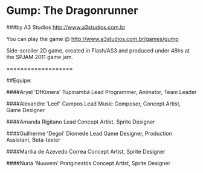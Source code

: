 Gump: The Dragonrunner
===================

###by A3 Studios <http://www.a3studios.com.br>


You can play the game @ <http://www.a3studios.com.br/games/gump>

Side-scroller 2D game, created in Flash/AS3 and produced under 48hs at the SPJAM 2011 game jam.

===================

##Equipe:

####Aryel 'DfKimera' Tupinambá
Lead Programmer, Animator, Team Leader

####Alexandre 'Leef' Campos
Lead Music Composer, Concept Artist, Game Designer

####Amanda Rigitano
Lead Concept Artist, Sprite Designer

####Guilherme 'Degoi' Diomede
Lead Game Designer, Production Assistant, Beta-tester

####Marilia de Azevedo Correa
Concept Artist, Sprite Designer

####Nuria 'Nuuvem' Pratginestós
Concept Artist, Sprite Designer
